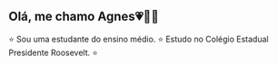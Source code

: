 ## Olá, me chamo Agnes💗🎀😻

⭐ Sou uma estudante do ensino médio.
⭐ Estudo no Colégio Estadual Presidente Roosevelt.
⭐ 
